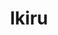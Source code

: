 ---
title: "Ikiru"
year: 1952
rating: 4
stars: "★★★★"
rewatched: false
permalink: "ikiru"
watched_on: 2023-12-27
---